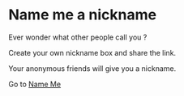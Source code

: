 # Name me a nickname

Ever wonder what other people call you ?

Create your own nickname box and share the link.

Your anonymous friends will give you a nickname.


Go to [Name Me](https://nameme.treefeely.com/)
